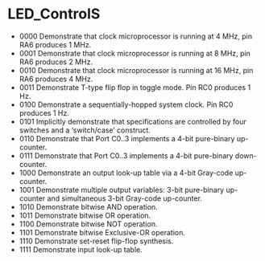 # LED_ControlS
- 0000 Demonstrate that clock microprocessor is running at 4 MHz, pin RA6 produces 1 MHz.
- 0001 Demonstrate that clock microprocessor is running at 8 MHz, pin RA6 produces 2 MHz.
- 0010 Demonstrate that clock microprocessor is running at 16 MHz, pin RA6 produces 4 MHz.
- 0011 Demonstrate T-type flip flop in toggle mode. Pin RC0 produces 1 Hz.
- 0100 Demonstrate a sequentially-hopped system clock. Pin RC0 produces 1 Hz.
- 0101 Implicitly demonstrate that specifications are controlled by four switches and a ‘switch/case’ construct.
- 0110 Demonstrate that Port C0..3 implements a 4-bit pure-binary up-counter.
- 0111 Demonstrate that Port C0..3 implements a 4-bit pure-binary down-counter.
- 1000 Demonstrate an output look-up table via a 4-bit Gray-code up-counter.
- 1001 Demonstrate multiple output variables: 3-bit pure-binary up-counter and simultaneous 3-bit Gray-code up-counter.
- 1010 Demonstrate bitwise AND operation.
- 1011 Demonstrate bitwise OR operation.
- 1100 Demonstrate bitwise NOT operation.
- 1101 Demonstrate bitwise Exclusive-OR operation.
- 1110 Demonstrate set-reset flip-flop synthesis.
- 1111 Demonstrate input look-up table.
